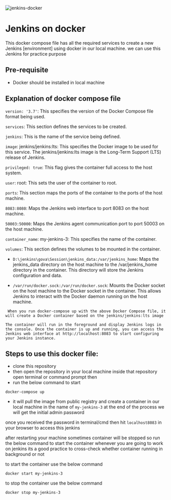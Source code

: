
![jenkins-docker](https://user-images.githubusercontent.com/86225331/224634859-55fa3f16-aa7b-45fb-a301-7d550ad17122.png)

# Jenkins on docker

This docker compose file has all the required services to create a new Jenkins [environment] using docker in our local machine. 
we can use this Jenkins for practice purpose

## Pre-requisite
- Docker should be installed in local machine

## Explanation of docker compose file

`version: '3.7'`: This specifies the version of the Docker Compose file format being used.

`services`: This section defines the services to be created.

`jenkins`: This is the name of the service being defined.

`image`: jenkins/jenkins:lts: This specifies the Docker image to be used for this service. The jenkins/jenkins:lts image is the Long-Term Support (LTS) release of Jenkins.

`privileged: true`: This flag gives the container full access to the host system.

`user`: root: This sets the user of the container to root.

`ports`: This section maps the ports of the container to the ports of the host machine.

`8083:8080`: Maps the Jenkins web interface to port 8083 on the host machine.

`50003:50000`: Maps the Jenkins agent communication port to port 50003 on the host machine.

`container_name`: my-jenkins-3: This specifies the name of the container.

`volumes`: This section defines the volumes to be mounted in the container.

- `D:\jenkins\gova\Session\jenkins_data:/var/jenkins_home`: Maps the jenkins_data directory on the host machine to the /var/jenkins_home directory in the container. This directory will store the Jenkins configuration and data.

- `/var/run/docker.sock:/var/run/docker.sock`: Mounts the Docker socket on the host machine to the Docker socket in the container. This allows Jenkins to interact with the Docker daemon running on the host machine.

` When you run docker-compose up with the above Docker Compose file, it will create a Docker container based on the jenkins/jenkins:lts image`

`The container will run in the foreground and display Jenkins logs in the console. Once the container is up and running, you can access the Jenkins web interface at http://localhost:8083 to start configuring your Jenkins instance. `

## Steps to use this docker file:

- clone this repository
- then open the repository in your local machine inside that repository open terminal or command prompt then
- run the below command to start
``` 
docker-compose up
 ```
 - it will pull the image from public registry and create a container in our local machine in the name of `my-jenkins-3` at the end of the process we will get the initial admin password

 once you received the password in terminal/cmd then hit `localhost8083` in your browser to access this jenkins 

 after restarting your machine sometimes container will be stopped so run the below command to start the container 
 whenever you are going to work on jenkins its a good practice to cross-check whether container running in background or not 

 to start the container use the below command

 ```
 docker start my-jenkins-3
 ```

to stop the container use the below command
```
docker stop my-jenkins-3
```